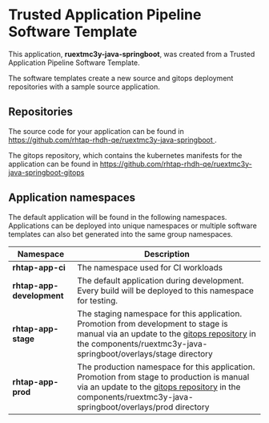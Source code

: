 # Trusted Application Pipeline Software Template

This application, **ruextmc3y-java-springboot**, was created from a Trusted Application Pipeline Software Template.

The software templates create a new source and gitops deployment repositories with a sample source application. 

## Repositories

The source code for your application can be found in [https://github.com/rhtap-rhdh-qe/ruextmc3y-java-springboot ](https://github.com/rhtap-rhdh-qe/ruextmc3y-java-springboot ).
 
The gitops repository, which contains the kubernetes manifests for the application can be found in 
[https://github.com/rhtap-rhdh-qe/ruextmc3y-java-springboot-gitops ](https://github.com/rhtap-rhdh-qe/ruextmc3y-java-springboot-gitops ) 

## Application namespaces 

The default application will be found in the following namespaces. Applications can be deployed into unique namespaces or multiple software templates can also bet generated into the same group namespaces.  

|  Namespace   |  Description   |  
| -------- | -------- |
| **rhtap-app-ci** | The namespace used for CI workloads |
| **rhtap-app-development** | The default application during development. Every build will be deployed to this namespace for testing. |
| **rhtap-app-stage** | The staging namespace for this application. Promotion from development to stage is manual via an update to the [gitops repository](https://github.com/rhtap-rhdh-qe/ruextmc3y-java-springboot-gitops ) in the components/ruextmc3y-java-springboot/overlays/stage directory |
| **rhtap-app-prod** | The production namespace for this application. Promotion from stage to production is manual via an update to the [gitops repository](https://github.com/rhtap-rhdh-qe/ruextmc3y-java-springboot-gitops ) in the components/ruextmc3y-java-springboot/overlays/prod directory |